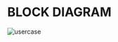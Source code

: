 # BLOCK DIAGRAM #

![usercase](https://github.com/Ashishsunku/practise/blob/fa8c34a0e565e423c35c99d82d0393526a82a1a4/blockdiagram.png)
